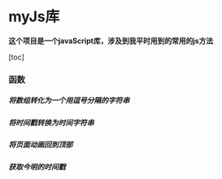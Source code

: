# myJs库

**这个项目是一个javaScript库，涉及到我平时用到的常用的js方法**

[toc]

### 函数

##### 将数组转化为一个用逗号分隔的字符串
##### 将时间戳转换为时间字符串
##### 将页面动画回到顶部
##### 获取今明的时间戳


